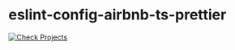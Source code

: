 # eslint-config-airbnb-ts-prettier

[![Check Projects](https://github.com/paperkotter/eslint-config-airbnb-prettier-ts/actions/workflows/lint.yml/badge.svg)](https://github.com/paperkotter/eslint-config-airbnb-prettier-ts/actions/workflows/lint.yml)
